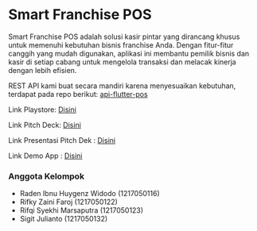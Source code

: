 # Smart Franchise POS

<p>Smart Franchise POS adalah solusi kasir pintar yang dirancang khusus untuk memenuhi kebutuhan bisnis franchise Anda. Dengan fitur-fitur canggih yang mudah digunakan, aplikasi ini membantu pemilik bisnis dan kasir di setiap cabang untuk mengelola transaksi dan melacak kinerja dengan lebih efisien.</p>

<p>REST API kami buat secara mandiri karena menyesuaikan kebutuhan, terdapat pada repo berikut: <a href="https://github.com/hagendodo/api-flutter-pos" target="_blank">api-flutter-pos</a></p>

<p>Link Playstore: <a href="https://play.google.com/store/apps/details?id=org.anugrah_kos.smart_franchise_pos">Disini</a></p>

<p>Link Pitch Deck: <a href="https://docs.google.com/presentation/d/1wxEhC3eHdqyGhZ0nG1bG0Y9k4QWmR6q5q1G-dcjDj2c/edit?usp=sharing">Disini</a></p>

<p>Link Presentasi Pitch Dek : <a href="https://youtu.be/0jF79fzkh8I">Disini</a></p>

<p>Link Demo App : <a href="https://youtu.be/0jF79fzkh8I">Disini</a></p>

### Anggota Kelompok
<ul>
<li>Raden Ibnu Huygenz Widodo (1217050116)</li>
<li>Rifky Zaini Faroj (1217050122)</li>
<li>Rifqi Syekhi Marsaputra (1217050123)</li>
<li>Sigit Julianto (1217050132)</li>
</ul>
